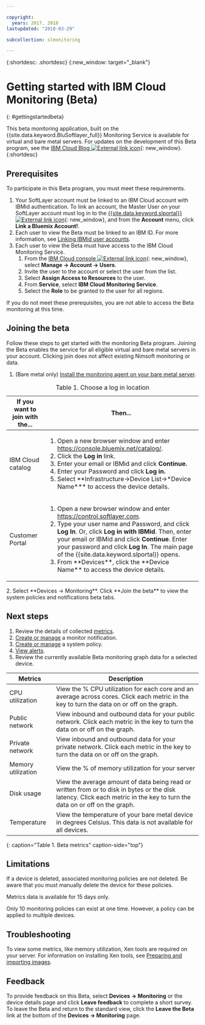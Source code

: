 ```yaml
---

copyright:
  years: 2017, 2018
lastupdated: "2018-03-29"

subcollection: slmonitoring

---
```


{:shortdesc: .shortdesc}
{:new_window: target="_blank"}
# Getting started with IBM Cloud Monitoring (Beta)
{: #gettingstartedbeta}

This beta monitoring application, built on the {{site.data.keyword.BluSoftlayer_full}} Monitoring Service is available for virtual and bare metal servers. For updates on the development of this Beta program, see the [IBM Cloud Blog ![External link icon](../../icons/launch-glyph.svg "External link icon")](https://www.ibm.com/blogs/bluemix/2017/12/beta-release-new-vsi-monitoring-tool-ibm-cloud/){: new_window}.
{:shortdesc}

## Prerequisites

To participate in this Beta program, you must meet these requirements.
1. Your SoftLayer account must be linked to an IBM Cloud account with IBMid authentication. To link an account, the Master User on your SoftLayer account must log in to the [{{site.data.keyword.slportal}} ![External link icon](../../icons/launch-glyph.svg "External link icon")](https://control.softlayer.com){: new_window}, and from the **Account** menu, click **Link a Bluemix Account!**.
2. Each user to view the Beta must be linked to an IBM ID. For more information, see [Linking IBMid user accounts](/docs/account?topic=account-unifyingaccounts#link_customer_accounts).
3. Each user to view the Beta must have access to the IBM Cloud Monitoring Service.
   1. From the [IBM Cloud console ![External link icon](../../icons/launch-glyph.svg "External link icon")](https://console.bluemix.net){: new_window},  select **Manage -> Account -> Users**.
   2. Invite the user to the account or select the user from the list.
   3. Select **Assign Access to Resources** to the user.
   4. From **Service**, select **IBM Cloud Monitoring Service**.
   5. Select the **Role** to be granted to the user for all regions.

If you do not meet these prerequisites, you are not able to access the Beta monitoring at this time.


## Joining the beta

Follow these steps to get started with the monitoring Beta program. Joining the Beta enables the service for all eligible virtual and bare metal servers in your account. Clicking join does not affect existing Nimsoft monitoring or data.
1. (Bare metal only) [Install the monitoring agent on your bare metal server](/docs/infrastructure/SLmonitoring?topic=slmonitoring-installing-ibm-cloud-monitoring-service-for-iaas-bare-metal-agent-beta-).
<table>
   <CAPTION>Table 1. Choose a log in location</CAPTION>
   <THEAD>
   <TR>
   <th>If you want to join with the...</th>
   <th>Then...</th>
   </TR>
   </THEAD>
   <TBODY>
   <tr>
   <td>IBM Cloud catalog</td>
   <td>
   <ol>
   <li>Open a new browser window and enter  <a href="https://console.bluemix.net/catalog/">https://console.bluemix.net/catalog/</a>.</li>
   <li>Click the <b>Log in</b> link. </li>
   <li>Enter your email or IBMid and click <b>Continue.</b></li>
   <li>Enter your Password and click <b>Log in.</b></li>
   <li>Select **Infrastructure->Device List->*Device Name*** to access the device details.</li>
   </ol>
   </td>
   </tr>
   <tr>
   <td>Customer Portal</td>
   <td>
   <ol>
   <li>Open a new browser window and enter <a href="https://control.softlayer.com">https://control.softlayer.com</a>.</li>
   <li>Type your user name and Password, and click <b>Log In</b>. Or, click <b>Log in with IBMid</b>. Then, enter your email or IBMid and click <b>Continue</b>. Enter your password and click <b>Log In</b>. The main page of the {{site.data.keyword.slportal}} opens.</li>
     <li>From **Devices**, click the **Device Name** to access the device details.</li>
   </ol>
   </td>
   </tr>
   </TBODY>
  </table>
2. Select **Devices -> Monitoring**. Click **Join the beta** to view the system policies and notifications beta tabs.

## Next steps
1. Review the details of collected [metrics](/docs/infrastructure/SLmonitoring?topic=slmonitoring-metrics-collected-beta-).
2. [Create or manage](/docs/infrastructure/SLmonitoring?topic=slmonitoring-creating-and-managing-monitor-notifications-beta-) a monitor notification.
3. [Create or manage](/docs/infrastructure/SLmonitoring?topic=slmonitoring-creating-and-managing-system-policies-beta-) a system policy.
4. [View alerts](/docs/infrastructure/SLmonitoring?topic=slmonitoring-viewing-monitoring-alerts-beta-).
5. Review the currently available Beta monitoring graph data for a selected device.

|              Metrics                                      |  Description                                        |
| --------------------------------------------------------- | --------------------------------------------------- |
|CPU utilization                                            |   View the % CPU utilization for each core and an average across cores. Click each    metric in the key to turn the data on or off on the graph.
|Public network                                             |   View inbound and outbound data for your public network. Click each metric in the key to turn the data on or off on the graph.       |
|Private network                                            |   View inbound and outbound data for your private network. Click each metric in the key to turn the data on or off on the graph.           |
|Memory utilization    | View the % of memory utilization for your server     |
|Disk usage    | View the average amount of data being read or written from or to disk in bytes or the disk latency. Click each metric in the key to turn the data on or off on the graph.    |
|Temperature                                                 |View the temperature of your bare metal device in degrees Celsius. This data is not available for all devices.
{: caption="Table 1. Beta metrics" caption-side="top"}   

## Limitations
If a device is deleted, associated monitoring policies are not deleted. Be aware that you must manually delete the device for these policies.

Metrics data is available for 15 days only.

Only 10 monitoring policies can exist at one time. However, a policy can be applied to multiple devices.

## Troubleshooting
To view some metrics, like memory utilization, Xen tools are required on your server. For information on installing Xen tools, see [Preparing and importing images](/docs/infrastructure/image-templates?topic=image-templates-preparing-and-importing-images#preparing-and-importing-images).

## Feedback
To provide feedback on this Beta, select **Devices -> Monitoring** or the device details page and click **Leave feedback** to complete a short survey. To leave the Beta and return to the standard view, click the **Leave the Beta** link at the bottom of the **Devices -> Monitoring** page.
